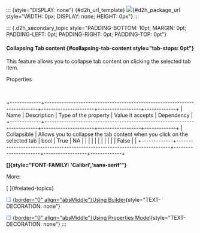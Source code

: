 ::: {style="DISPLAY: none"}
[](ms-xhelp:///?Id=d2h_url_template){#d2h_url_template} ![](!package_url!){#d2h_package_url style="WIDTH: 0px; DISPLAY: none; HEIGHT: 0px"}
:::

::: {.d2h_secondary_topic style="PADDING-BOTTOM: 10pt; MARGIN: 0pt; PADDING-LEFT: 0pt; PADDING-RIGHT: 0pt; PADDING-TOP: 0pt"}
#### Collapsing Tab content {#collapsing-tab-content style="tab-stops: 0pt"}

This feature allows you to collapse tab content on clicking the selected tab item.

Properties

 

+-------------+---------------------------------------------------------------------------+----------------------+------------------+-------------+
| Name        | Description                                                               | Type of the property | Value it accepts | Dependency  |
+-------------+---------------------------------------------------------------------------+----------------------+------------------+-------------+
| Collapsible | Allows you to collapse the tab content when you click on the selected tab | bool                 | True             | NA          |
|             |                                                                           |                      |                  |             |
|             |                                                                           |                      | False            |             |
+-------------+---------------------------------------------------------------------------+----------------------+------------------+-------------+

**[]{style="FONT-FAMILY: 'Calibri','sans-serif'"}**  

More:

[ ]{#related-topics}

[![](button.gif){border="0" align="absMiddle"}Using Builder](ms-xhelp:///?Id=a70b0259-9bdf-4f66-9b17-7c0052783bda){style="TEXT-DECORATION: none"}

[![](button.gif){border="0" align="absMiddle"}Using Properties Model](ms-xhelp:///?Id=e31a238b-31f1-4296-a57d-6af892f49029){style="TEXT-DECORATION: none"}
:::
